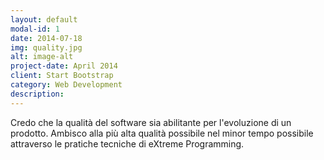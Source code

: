```yaml
---
layout: default
modal-id: 1
date: 2014-07-18
img: quality.jpg
alt: image-alt
project-date: April 2014
client: Start Bootstrap
category: Web Development
description:
---
```

<p> Credo che la qualità del software sia abilitante per l'evoluzione di un prodotto. 
Ambisco alla più alta qualità possibile nel minor tempo possibile attraverso le pratiche tecniche di eXtreme Programming.</p>